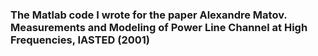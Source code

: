 ### The Matlab code I wrote for the paper Alexandre Matov. Measurements and Modeling of Power Line Channel at High Frequencies, IASTED (2001)
